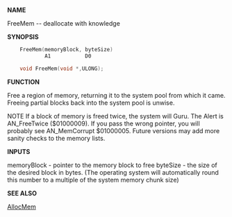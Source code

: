 
**NAME**

FreeMem -- deallocate with knowledge

**SYNOPSIS**

```c
    FreeMem(memoryBlock, byteSize)
            A1           D0

    void FreeMem(void *,ULONG);

```
**FUNCTION**

Free a region of memory, returning it to the system pool from which
it came.  Freeing partial blocks back into the system pool is
unwise.

NOTE
If a block of memory is freed twice, the system will Guru. The
Alert is AN_FreeTwice ($01000009).   If you pass the wrong pointer,
you will probably see AN_MemCorrupt $01000005.  Future versions may
add more sanity checks to the memory lists.

**INPUTS**

memoryBlock - pointer to the memory block to free
byteSize - the size of the desired block in bytes.  (The operating
system will automatically round this number to a multiple of
the system memory chunk size)

**SEE ALSO**

[AllocMem](../exec/AllocMem.md)
